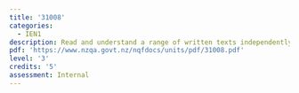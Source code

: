 ```yaml
---
title: '31008'
categories:
  - IEN1
description: Read and understand a range of written texts independently (EL)
pdf: 'https://www.nzqa.govt.nz/nqfdocs/units/pdf/31008.pdf'
level: '3'
credits: '5'
assessment: Internal
---
```


